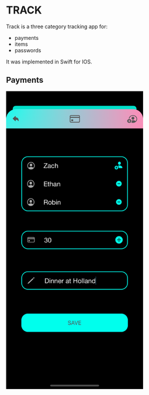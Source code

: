 # TRACK
Track is a three category tracking app for: 
- payments
- items 
- passwords

It was implemented in Swift for IOS.

## Payments
<img src="/assets/payments1.png" alt="Payments 1 photo" style="height: 812px; width:375px;"/>


